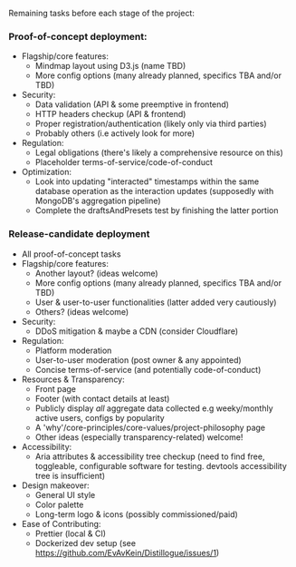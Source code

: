 Remaining tasks before each stage of the project:

### Proof-of-concept deployment:
* Flagship/core features:
  * Mindmap layout using D3.js (name TBD)
  * More config options (many already planned, specifics TBA and/or TBD)
* Security:
  * Data validation (API & some preemptive in frontend)
  * HTTP headers checkup (API & frontend)
  * Proper registration/authentication (likely only via third parties)
  * Probably others (i.e actively look for more)
* Regulation:
  * Legal obligations (there's likely a comprehensive resource on this)
  * Placeholder terms-of-service/code-of-conduct
* Optimization:
  * Look into updating "interacted" timestamps within the same database operation as the interaction updates (supposedly with MongoDB's aggregation pipeline)
  * Complete the draftsAndPresets test by finishing the latter portion

### Release-candidate deployment
* All proof-of-concept tasks
* Flagship/core features:
  * Another layout? (ideas welcome)
  * More config options (many already planned, specifics TBA and/or TBD)
  * User & user-to-user functionalities (latter added very cautiously)
  * Others? (ideas welcome)
* Security:
  * DDoS mitigation & maybe a CDN (consider Cloudflare)
* Regulation:
  * Platform moderation
  * User-to-user moderation (post owner & any appointed)
  * Concise terms-of-service (and potentially code-of-conduct)
* Resources & Transparency:
  * Front page
  * Footer (with contact details at least)
  * Publicly display *all* aggregate data collected e.g weeky/monthly active users, configs by popularity
  * A 'why'/core-principles/core-values/project-philosophy page
  * Other ideas (especially transparency-related) welcome!
* Accessibility:
  * Aria attributes & accessibility tree checkup (need to find free, toggleable, configurable software for testing. devtools accessibility tree is insufficient)
* Design makeover:
  * General UI style
  * Color palette
  * Long-term logo & icons (possibly commissioned/paid)
* Ease of Contributing:
  * Prettier (local & CI)
  * Dockerized dev setup (see https://github.com/EvAvKein/Distillogue/issues/1)